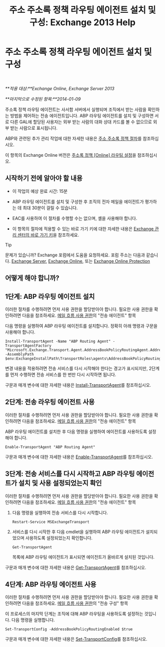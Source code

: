 ﻿---
title: '주소 주소록 정책 라우팅 에이전트 설치 및 구성: Exchange 2013 Help'
TOCTitle: 주소 주소록 정책 라우팅 에이전트 설치 및 구성
ms:assetid: 20e8a43d-4508-4388-a2c9-aa3073593cc2
ms:mtpsurl: https://technet.microsoft.com/ko-kr/library/JJ907308(v=EXCHG.150)
ms:contentKeyID: 51407679
ms.date: 05/22/2018
mtps_version: v=EXCHG.150
ms.translationtype: MT
---

# 주소 주소록 정책 라우팅 에이전트 설치 및 구성

 

_**적용 대상:**Exchange Online, Exchange Server 2013_

_**마지막으로 수정된 항목:**2014-01-09_

주소록 정책 라우팅 에이전트는 사서함 서버에서 실행되며 조직에서 받는 사람을 확인하는 방법을 제어하는 전송 에이전트입니다. ABP 라우팅 에이전트를 설치 및 구성하면 서로 다른 GAL에 할당된 사용자는 외부 받는 사람의 대화 상대 카드를 볼 수 없으므로 외부 받는 사람으로 표시됩니다.

ABP와 관련된 추가 관리 작업에 대한 자세한 내용은 [주소 주소록 정책 절차](address-book-policy-procedures-exchange-2013-help.md)를 참조하십시오.

이 항목의 Exchange Online 버전은 [주소록 정책 \[Online\] 라우팅 설정](https://technet.microsoft.com/ko-kr/library/jj891095\(v=exchg.150\))을 참조하십시오.

## 시작하기 전에 알아야 할 내용

  - 이 작업의 예상 완료 시간: 15분

  - ABP 라우팅 에이전트를 설치 및 구성한 후 조직의 전자 메일을 에이전트가 평가하는 데 최대 30분이 걸릴 수 있습니다.

  - EAC를 사용하여 이 절차를 수행할 수는 없으며, 셸을 사용해야 합니다.

  - 이 항목의 절차에 적용할 수 있는 바로 가기 키에 대한 자세한 내용은 [Exchange 관리 센터의 바로 가기 키](keyboard-shortcuts-in-the-exchange-admin-center-exchange-online-protection-help.md)을 참조하세요.


> [!TIP]
> 문제가 있습니까? Exchange 포럼에서 도움을 요청하세요. 포럼 주소는 다음과 같습니다. <A href="https://go.microsoft.com/fwlink/p/?linkid=60612">Exchange Server</A>, <A href="https://go.microsoft.com/fwlink/p/?linkid=267542">Exchange Online</A>, 또는 <A href="https://go.microsoft.com/fwlink/p/?linkid=285351">Exchange Online Protection</A>



## 어떻게 해야 합니까?

## 1단계: ABP 라우팅 에이전트 설치

이러한 절차를 수행하려면 먼저 사용 권한을 할당받아야 합니다. 필요한 사용 권한을 확인하려면 다음을 참조하세요. [메일 흐름 사용 권한](mail-flow-permissions-exchange-2013-help.md)의 "전송 에이전트" 항목

다음 명령을 실행하여 ABP 라우팅 에이전트를 설치합니다. 정확히 아래 명령과 구문을 사용해야 합니다.

    Install-TransportAgent -Name "ABP Routing Agent" -TransportAgentFactory "Microsoft.Exchange.Transport.Agent.AddressBookPolicyRoutingAgent.AddressBookPolicyRoutingAgentFactory" -AssemblyPath $env:ExchangeInstallPath\TransportRoles\agents\AddressBookPolicyRoutingAgent\Microsoft.Exchange.Transport.Agent.AddressBookPolicyRoutingAgent.dll

변경 내용을 적용하려면 전송 서비스를 다시 시작해야 한다는 경고가 표시되지만, 2단계를 먼저 수행하면 전송 서비스를 한 번만 다시 시작하면 됩니다.

구문과 매개 변수에 대한 자세한 내용은 [Install-TransportAgent](https://technet.microsoft.com/ko-kr/library/aa997998\(v=exchg.150\))를 참조하십시오.

## 2단계: 전송 라우팅 에이전트 사용

이러한 절차를 수행하려면 먼저 사용 권한을 할당받아야 합니다. 필요한 사용 권한을 확인하려면 다음을 참조하세요. [메일 흐름 사용 권한](mail-flow-permissions-exchange-2013-help.md)의 "전송 에이전트" 항목

ABP 라우팅 에이전트를 설치한 후 다음 명령을 실행하여 에이전트를 사용하도록 설정해야 합니다.

    Enable-TransportAgent "ABP Routing Agent"

구문과 매개 변수에 대한 자세한 내용은 [Enable-TransportAgent](https://technet.microsoft.com/ko-kr/library/bb124921\(v=exchg.150\))를 참조하십시오.

## 3단계: 전송 서비스를 다시 시작하고 ABP 라우팅 에이전트가 설치 및 사용 설정되었는지 확인

이러한 절차를 수행하려면 먼저 사용 권한을 할당받아야 합니다. 필요한 사용 권한을 확인하려면 다음을 참조하세요. [메일 흐름 사용 권한](mail-flow-permissions-exchange-2013-help.md)의 "전송 에이전트" 항목

1.  다음 명령을 실행하여 전송 서비스를 다시 시작합니다.
    
        Restart-Service MSExchangeTransport

2.  서비스를 다시 시작한 후 다음 cmdlet을 실행하여 ABP 라우팅 에이전트가 설치되었으며 사용하도록 설정되었는지 확인합니다.
    
        Get-TransportAgent
    
    목록에 ABP 라우팅 에이전트가 표시되면 에이전트가 올바르게 설치된 것입니다.

구문과 매개 변수에 대한 자세한 내용은 [Get-TransportAgent](https://technet.microsoft.com/ko-kr/library/bb123536\(v=exchg.150\))를 참조하십시오.

## 4단계: ABP 라우팅 에이전트 사용

이러한 절차를 수행하려면 먼저 사용 권한을 할당받아야 합니다. 필요한 사용 권한을 확인하려면 다음을 참조하세요. [메일 흐름 사용 권한](mail-flow-permissions-exchange-2013-help.md)의 "전송 구성" 항목

이 프로세스의 마지막 단계는 조직에 대해 ABP 라우팅을 사용하도록 설정하는 것입니다. 다음 명령을 실행합니다.

    Set-TransportConfig -AddressBookPolicyRoutingEnabled $true

구문과 매개 변수에 대한 자세한 내용은 [Set-TransportConfig](https://technet.microsoft.com/ko-kr/library/bb124151\(v=exchg.150\))를 참조하십시오.

